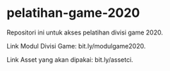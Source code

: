 # pelatihan-game-2020
Repositori ini untuk akses pelatihan divisi game 2020.

Link Modul Divisi Game: bit.ly/modulgame2020.

Link Asset yang akan dipakai: bit.ly/assetci.
